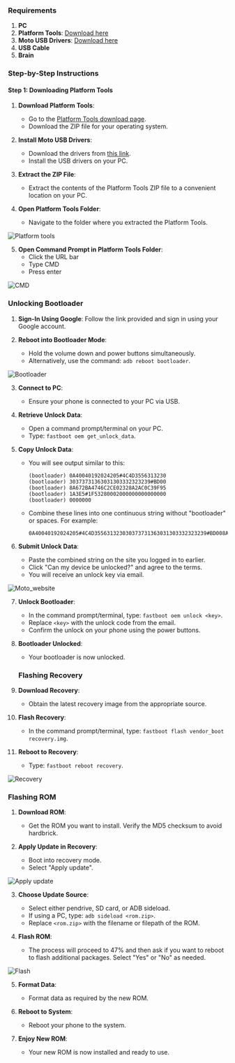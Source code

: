 ### Requirements

1. **PC**
2. **Platform Tools**: [Download here](http://developer.android.com/sdk/index.html)
3. **Moto USB Drivers**: [Download here](https://en-us.support.motorola.com/app/usb-drivers)
4. **USB Cable**
5. **Brain**

### Step-by-Step Instructions

#### Step 1: Downloading Platform Tools

1. **Download Platform Tools**:
   - Go to the [Platform Tools download page](http://developer.android.com/sdk/index.html).
   - Download the ZIP file for your operating system.

2. **Install Moto USB Drivers**:
   - Download the drivers from [this link](https://en-us.support.motorola.com/app/usb-drivers).
   - Install the USB drivers on your PC.

3. **Extract the ZIP File**:
   - Extract the contents of the Platform Tools ZIP file to a convenient location on your PC.

4. **Open Platform Tools Folder**:
   - Navigate to the folder where you extracted the Platform Tools.
  
     
![Platform tools](https://github.com/Vinay1a1/G54_custom_rom/blob/main/platform%20tools%20folder.png?raw=true)


5. **Open Command Prompt in Platform Tools Folder**:
   - Click the URL bar
   - Type CMD
   - Press enter
  
   
![CMD](https://github.com/Vinay1a1/G54_custom_rom/blob/main/cmd.png?raw=true)


  ###   **Unlocking Bootloader**

1. **Sign-In Using Google**: Follow the link provided and sign in using your Google account.

2. **Reboot into Bootloader Mode**:
   - Hold the volume down and power buttons simultaneously.
   - Alternatively, use the command: `adb reboot bootloader`.
  
   
![Bootloader](https://github.com/Vinay1a1/G54_custom_rom/blob/main/Bootloader%20mode.jpg?raw=true)


3. **Connect to PC**:
   - Ensure your phone is connected to your PC via USB.

4. **Retrieve Unlock Data**:
   - Open a command prompt/terminal on your PC.
   - Type: `fastboot oem get_unlock_data`.

5. **Copy Unlock Data**:
   - You will see output similar to this:
     ```
     (bootloader) 0A40040192024205#4C4D3556313230
     (bootloader) 30373731363031303332323239#BD00
     (bootloader) 8A672BA4746C2CE02328A2AC0C39F95
     (bootloader) 1A3E5#1F53280002000000000000000
     (bootloader) 0000000
     ```
   - Combine these lines into one continuous string without "bootloader" or spaces. For example:
     ```
     0A40040192024205#4C4D355631323030373731363031303332323239#BD008A672BA4746C2CE02328A2AC0C39F951A3E5#1F532800020000000000000000000000
     ```

6. **Submit Unlock Data**:
   - Paste the combined string on the site you logged in to earlier.
   - Click "Can my device be unlocked?" and agree to the terms.
   - You will receive an unlock key via email.

   
![Moto_website](https://github.com/Vinay1a1/G54_custom_rom/blob/main/Moto%20webiste.png?raw=true)


7. **Unlock Bootloader**:
   - In the command prompt/terminal, type: `fastboot oem unlock <key>`.
   - Replace `<key>` with the unlock code from the email.
   - Confirm the unlock on your phone using the power buttons.

8. **Bootloader Unlocked**:
   - Your bootloader is now unlocked.

    ###    **Flashing Recovery**

1. **Download Recovery**:
   - Obtain the latest recovery image from the appropriate source.

2. **Flash Recovery**:
   - In the command prompt/terminal, type: `fastboot flash vendor_boot recovery.img`.

3. **Reboot to Recovery**:
   - Type: `fastboot reboot recovery`.
  
     
![Recovery](https://github.com/Vinay1a1/G54_custom_rom/blob/main/recovery.png?raw=true)


 ###  **Flashing ROM**

1. **Download ROM**:
   - Get the ROM you want to install. Verify the MD5 checksum to avoid hardbrick.

2. **Apply Update in Recovery**:
   - Boot into recovery mode.
   - Select "Apply update".
  
   
![Apply update](https://github.com/Vinay1a1/G54_custom_rom/blob/main/apply%20update.png?raw=true)


3. **Choose Update Source**:
   - Select either pendrive, SD card, or ADB sideload.
   - If using a PC, type: `adb sideload <rom.zip>`.
   - Replace `<rom.zip>` with the filename or filepath of the ROM.

4. **Flash ROM**:
   - The process will proceed to 47% and then ask if you want to reboot to flash additional packages. Select "Yes" or "No" as needed.
  
   
![Flash](https://github.com/Vinay1a1/G54_custom_rom/blob/main/Flash.png?raw=true)


5. **Format Data**:
   - Format data as required by the new ROM.

6. **Reboot to System**:
   - Reboot your phone to the system.

7. **Enjoy New ROM**:
   - Your new ROM is now installed and ready to use.
